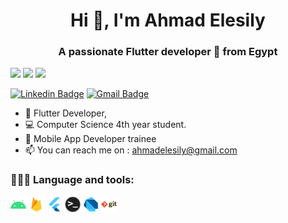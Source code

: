 <h1 align="center">Hi 👋, I'm Ahmad Elesily</h1>
<h3 align="center">A passionate Flutter developer 🚀 from Egypt</h3>

![](https://img.shields.io/badge/Mobile-Engineer-purple)  ![](https://img.shields.io/badge/Flutter-Expert-informational) ![](https://img.shields.io/badge/Dart-Lover-6B9CB0) 

[![Linkedin Badge](https://img.shields.io/badge/Ahmad_Elesily-30302f?style=flat&logo=linkedin&logoColor=white)](https://www.linkedin.com/in/ahmedelesily/)
[![Gmail Badge](https://img.shields.io/badge/ahmadelesily@gmail.com-30302f?style=flat&logo=Gmail&logoColor=red)](mailto:ahmadelesily@gmail.com)

- 🐳 Flutter Developer, 
- 💻 Computer Science 4th year student.
- 🌱 Mobile App Developer trainee
- 📫 You can reach me on : ahmadelesily@gmail.com

### 👨🏻‍💻 Language and tools: 
<img height="25" src="https://raw.githubusercontent.com/github/explore/80688e429a7d4ef2fca1e82350fe8e3517d3494d/topics/android/android.png"></img>
<img height="25" src="https://raw.githubusercontent.com/github/explore/80688e429a7d4ef2fca1e82350fe8e3517d3494d/topics/firebase/firebase.png"></img>
<img height="25" src="https://raw.githubusercontent.com/github/explore/80688e429a7d4ef2fca1e82350fe8e3517d3494d/topics/flutter/flutter.png"></img>
<img height="25" src="https://raw.githubusercontent.com/github/explore/80688e429a7d4ef2fca1e82350fe8e3517d3494d/topics/terminal/terminal.png"></img>
<img height="25" src="https://raw.githubusercontent.com/github/explore/80688e429a7d4ef2fca1e82350fe8e3517d3494d/topics/dart/dart.png"></img>
<img height="25" src="https://raw.githubusercontent.com/github/explore/80688e429a7d4ef2fca1e82350fe8e3517d3494d/topics/git/git.png"></img>

